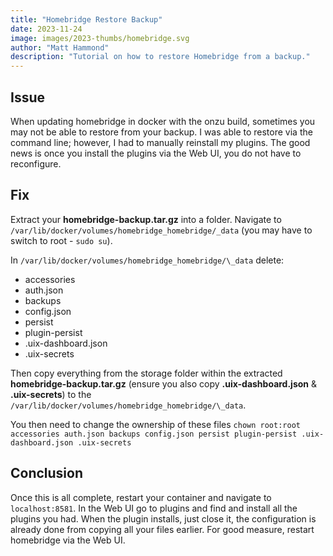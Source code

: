 ```yaml
---
title: "Homebridge Restore Backup"
date: 2023-11-24
image: images/2023-thumbs/homebridge.svg
author: "Matt Hammond"
description: "Tutorial on how to restore Homebridge from a backup."
---
```


## Issue

When updating homebridge in docker with the onzu build, sometimes you may not be able to restore from your backup. I was able to restore via the command line; however, I had to manually reinstall my plugins. The good news is once you install the plugins via the Web UI, you do not have to reconfigure.

## Fix

Extract your **homebridge-backup.tar.gz** into a folder. Navigate to `/var/lib/docker/volumes/homebridge_homebridge/_data` (you may have to switch to root - `sudo su`).

In `/var/lib/docker/volumes/homebridge_homebridge/\_data` delete:

- accessories
- auth.json
- backups
- config.json
- persist
- plugin-persist
- .uix-dashboard.json
- .uix-secrets

Then copy everything from the storage folder within the extracted **homebridge-backup.tar.gz** (ensure you also copy **.uix-dashboard.json** & **.uix-secrets**) to the `/var/lib/docker/volumes/homebridge_homebridge/\_data`.

You then need to change the ownership of these files `chown root:root accessories auth.json backups config.json persist plugin-persist .uix-dashboard.json .uix-secrets`

## Conclusion

Once this is all complete, restart your container and navigate to `localhost:8581`. In the Web UI go to plugins and find and install all the plugins you had. When the plugin installs, just close it, the configuration is already done from copying all your files earlier. For good measure, restart homebridge via the Web UI.
